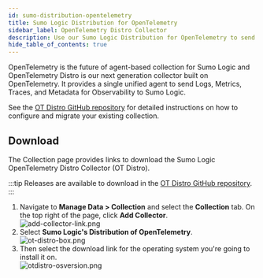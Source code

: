 ```yaml
---
id: sumo-distribution-opentelemetry
title: Sumo Logic Distribution for OpenTelemetry
sidebar_label: OpenTelemetry Distro Collector
description: Use our Sumo Logic Distribution for OpenTelemetry to send data to Sumo Logic.
hide_table_of_contents: true
---
```


OpenTelemetry is the future of agent-based collection for Sumo Logic and OpenTelemetry Distro is our next generation collector built on OpenTelemetry. It provides a single unified agent to send Logs, Metrics, Traces, and Metadata for Observability to Sumo Logic.

See the [OT Distro GitHub repository](https://github.com/SumoLogic/sumologic-otel-collector#readme) for detailed instructions on how to configure and migrate your existing collection.

## Download

The Collection page provides links to download the Sumo Logic OpenTelemetry Distro Collector (OT Distro).

:::tip
Releases are available to download in the [OT Distro GitHub repository](https://github.com/SumoLogic/sumologic-otel-collector/releases).
:::

1. Navigate to **Manage Data \> Collection** and select the **Collection** tab. On the top right of the page, click **Add Collector**.<br/>![add-collector-link.png](/img/send-data/add-collector-link.png)
1. Select **Sumo Logic's Distribution of OpenTelemetry**.<br/> ![ot-distro-box.png](/img/send-data/ot-distro-box.png)
1. Then select the download link for the operating system you're going to install it on.<br/> ![otdistro-osversion.png](/img/send-data/otdistro-osversion.png)
